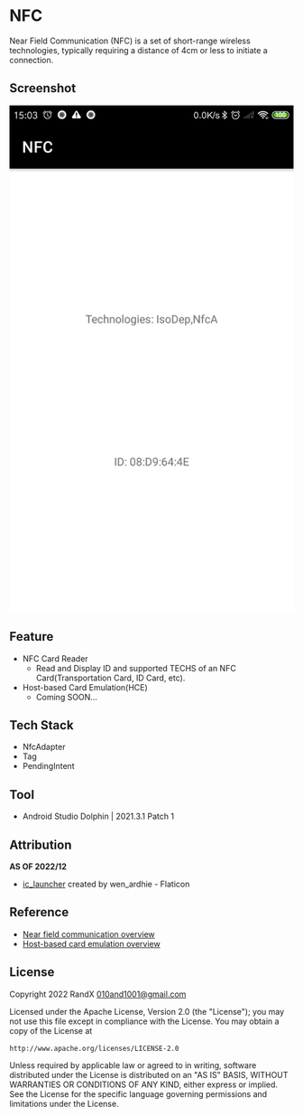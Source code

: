 # NFC

Near Field Communication (NFC) is a set of short-range wireless technologies, typically requiring a distance of 4cm or less to initiate a connection.

## Screenshot

![NfcA](./Screenshot/NfcA.png)

## Feature

- NFC Card Reader
  - Read and Display ID and supported TECHS of an NFC Card(Transportation Card, ID Card, etc).
- Host-based Card Emulation(HCE)
  - Coming SOON...

## Tech Stack

- NfcAdapter
- Tag
- PendingIntent

## Tool

- Android Studio Dolphin | 2021.3.1 Patch 1

## Attribution

**AS OF 2022/12**

- [ic_launcher](https://www.flaticon.com/free-icon/nfc_5895155) created by wen_ardhie - Flaticon

## Reference

- [Near field communication overview](https://developer.android.com/guide/topics/connectivity/nfc)
- [Host-based card emulation overview](https://developer.android.com/guide/topics/connectivity/nfc/hce)

## License

Copyright 2022 RandX <010and1001@gmail.com>

Licensed under the Apache License, Version 2.0 (the "License");
you may not use this file except in compliance with the License.
You may obtain a copy of the License at

    http://www.apache.org/licenses/LICENSE-2.0

Unless required by applicable law or agreed to in writing, software
distributed under the License is distributed on an "AS IS" BASIS,
WITHOUT WARRANTIES OR CONDITIONS OF ANY KIND, either express or implied.
See the License for the specific language governing permissions and
limitations under the License.